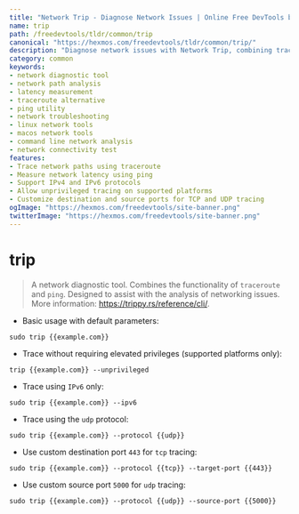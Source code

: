```yaml
---
title: "Network Trip - Diagnose Network Issues | Online Free DevTools by Hexmos"
name: trip
path: /freedevtools/tldr/common/trip
canonical: "https://hexmos.com/freedevtools/tldr/common/trip/"
description: "Diagnose network issues with Network Trip, combining traceroute and ping functionality. Analyze network paths and latency with this free online tool, no registration required."
category: common
keywords:
- network diagnostic tool
- network path analysis
- latency measurement
- traceroute alternative
- ping utility
- network troubleshooting
- linux network tools
- macos network tools
- command line network analysis
- network connectivity test
features:
- Trace network paths using traceroute
- Measure network latency using ping
- Support IPv4 and IPv6 protocols
- Allow unprivileged tracing on supported platforms
- Customize destination and source ports for TCP and UDP tracing
ogImage: "https://hexmos.com/freedevtools/site-banner.png"
twitterImage: "https://hexmos.com/freedevtools/site-banner.png"
---
```


# trip

> A network diagnostic tool.
> Combines the functionality of `traceroute` and `ping`.
> Designed to assist with the analysis of networking issues.
> More information: <https://trippy.rs/reference/cli/>.

- Basic usage with default parameters:

`sudo trip {{example.com}}`

- Trace without requiring elevated privileges (supported platforms only):

`trip {{example.com}} --unprivileged`

- Trace using `IPv6` only:

`sudo trip {{example.com}} --ipv6`

- Trace using the `udp` protocol:

`sudo trip {{example.com}} --protocol {{udp}}`

- Use custom destination port `443` for `tcp` tracing:

`sudo trip {{example.com}} --protocol {{tcp}} --target-port {{443}}`

- Use custom source port `5000` for `udp` tracing:

`sudo trip {{example.com}} --protocol {{udp}} --source-port {{5000}}`
